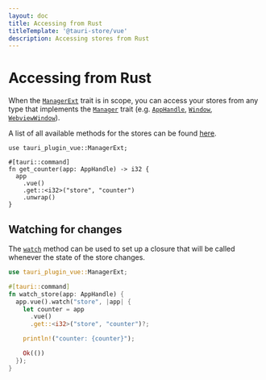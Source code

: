 ```yaml
---
layout: doc
title: Accessing from Rust
titleTemplate: '@tauri-store/vue'
description: Accessing stores from Rust
---
```


# Accessing from Rust

When the [`ManagerExt`](https://docs.rs/tauri-plugin-vue/latest/tauri_plugin_vue/trait.ManagerExt.html) trait is in scope, you can access your stores from any type that implements the [`Manager`](https://docs.rs/tauri/latest/tauri/trait.Manager.html) trait (e.g. [`AppHandle`](https://docs.rs/tauri/latest/tauri/struct.AppHandle.html), [`Window`](https://docs.rs/tauri/latest/tauri/window/struct.Window.html), [`WebviewWindow`](https://docs.rs/tauri/latest/tauri/window/struct.Window.html)).

A list of all available methods for the stores can be found [here](https://docs.rs/tauri-plugin-vue/latest/tauri_plugin_vue/struct.Store.html).

```rust{7}
use tauri_plugin_vue::ManagerExt;

#[tauri::command]
fn get_counter(app: AppHandle) -> i32 {
  app
    .vue()
    .get::<i32>("store", "counter")
    .unwrap()
}
```

## Watching for changes

The [`watch`](https://docs.rs/tauri-plugin-vue/latest/tauri_plugin_vue/struct.Vue.html#method.watch) method can be used to set up a closure that will be called whenever the state of the store changes.

```rust
use tauri_plugin_vue::ManagerExt;

#[tauri::command]
fn watch_store(app: AppHandle) {
  app.vue().watch("store", |app| {
    let counter = app
      .vue()
      .get::<i32>("store", "counter")?;

    println!("counter: {counter}");

    Ok(())
  });
}
```
